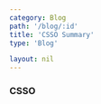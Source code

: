 ```yaml
---
category: Blog
path: '/blog/:id'
title: 'CSSO Summary'
type: 'Blog'

layout: nil
---
```


### CSSO

